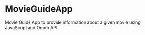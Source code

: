 # MovieGuideApp
Movie Guide App to provide information about a given movie using JavaScript and Omdb API
